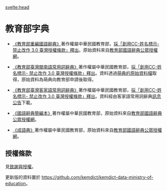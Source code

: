 <svelte:head>
  <title>字典 | 教育部</title>
</svelte:head>

# 教育部字典

- [《教育部重編國語辭典》](https://dict.revised.moe.edu.tw/)著作權屬中華民國教育部，[採「創用CC-姓名標示- 禁止改作 3.0 臺灣授權條款」釋出](https://language.moe.gov.tw/001/Upload/Files/site_content/M0001/respub/index.html)。原始資料來自[教育部國語辭典公眾授權網](https://language.moe.gov.tw/001/Upload/Files/site_content/M0001/respub/index.html)。

- [《教育部臺灣閩南語常用詞辭典》](https://twblg.dict.edu.tw/)著作權屬中華民國教育部，[採「創用CC-姓名標示- 禁止改作 3.0 臺灣授權條款」釋出](https://twblg.dict.edu.tw/holodict_new/compile1_6_1.jsp)。資料透過[萌典的原始資料檔](https://github.com/g0v/moedict-data-twblg)取得，原始資料為萌典向教育部申請後取得。

- [《教育部臺灣客家語常用詞辭典》](https://hakkadict.moe.edu.tw/)著作權屬中華民國教育部，[採「創用CC-姓名標示- 禁止改作 3.0 臺灣授權條款」釋出](https://hakkadict.moe.edu.tw/cgi-bin/gs32/gsweb.cgi/ccd=_bsLpD/description?id=MSA00000041&opt=opt2)。資料經由客家語常用詞辭典[訊息公告](https://hakkadict.moe.edu.tw/cgi-bin/gs32/gsweb.cgi/ccd=_bsLpD/newsearch?&menuid=gsnews)下載。

- [《國語辭典簡編本》](https://dict.concised.moe.edu.tw/)著作權屬中華民國教育部，原始資料來自[教育部國語辭典公眾授權網](https://language.moe.gov.tw/001/Upload/Files/site_content/M0001/respub/index.html)。

- [《成語典》](https://dict.idioms.moe.edu.tw/)著作權屬中華民國教育部，原始資料來自[教育部國語辭典公眾授權網](https://language.moe.gov.tw/001/Upload/Files/site_content/M0001/respub/index.html)。

## 授權條款

見[致謝與授權](/thanks)。

更新版的資料置於 <https://github.com/kemdict/kemdict-data-ministry-of-education>。
